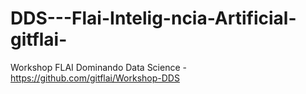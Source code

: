 # DDS---Flai-Intelig-ncia-Artificial-gitflai-
Workshop FLAI Dominando Data Science - https://github.com/gitflai/Workshop-DDS
